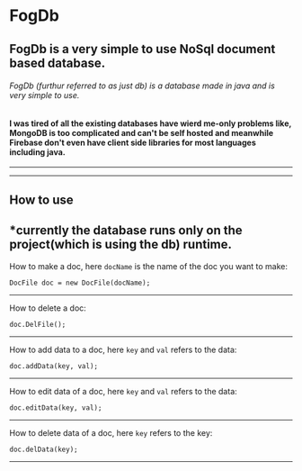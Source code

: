 # FogDb
## FogDb is a very simple to use NoSql document based database.

###### FogDb (furthur referred to as just db) is a database made in java and is very simple to use.

#### I was tired of all the existing databases have wierd me-only problems like, MongoDB is too complicated and can't be self hosted and meanwhile Firebase don't even have client side libraries for most languages including java.  
---

---
## How to use
*currently the database runs only on the project(which is using the db) runtime.
---
How to make a doc, here `docName` is the name of the doc you want to make:
```
DocFile doc = new DocFile(docName);
```
---
How to delete a doc:
```
doc.DelFile();
```
---
How to add data to a doc, here `key` and `val` refers to the data:
```
doc.addData(key, val);
```
---
How to edit data of a doc, here `key` and `val` refers to the data:
```
doc.editData(key, val);
```
---
How to delete data of a doc, here `key` refers to the key:
```
doc.delData(key);
```
---
